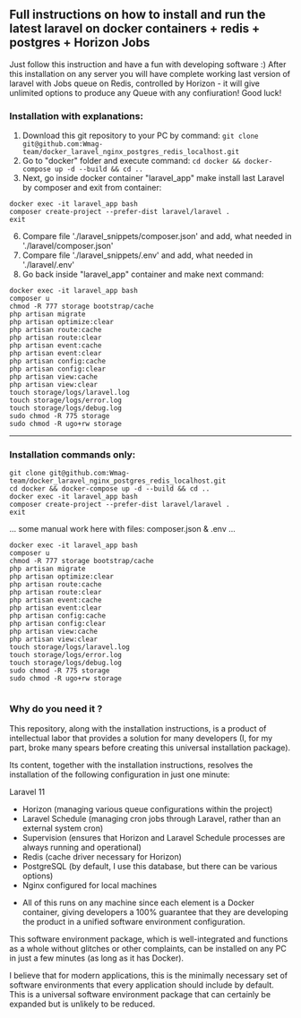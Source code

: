 ## Full instructions on how to install and run the latest laravel on docker containers + redis + postgres + Horizon Jobs

Just follow this instruction and have a fun with developing software :)
After this installation on any server you will have complete working last version of laravel with Jobs queue on Redis, controlled by Horizon - it will give unlimited options to produce any Queue with any confiuration! Good luck!

### Installation with explanations:

1. Download this git repository to your PC by command:
`git clone git@github.com:Wmag-team/docker_laravel_nginx_postgres_redis_localhost.git`
2. Go to "docker" folder and execute command: 
`cd docker && docker-compose up -d --build && cd ..`
3. Next, go inside docker container "laravel_app" make install last Laravel by composer and exit from container: 
```
docker exec -it laravel_app bash
composer create-project --prefer-dist laravel/laravel .
exit
```
6. Compare file './laravel_snippets/composer.json' and add, what needed in './laravel/composer.json' 
7. Compare file './laravel_snippets/.env' and add, what needed in './laravel/.env'
8. Go back inside "laravel_app" container and make next command:
```
docker exec -it laravel_app bash
composer u
chmod -R 777 storage bootstrap/cache
php artisan migrate
php artisan optimize:clear
php artisan route:cache
php artisan route:clear
php artisan event:cache
php artisan event:clear
php artisan config:cache
php artisan config:clear
php artisan view:cache
php artisan view:clear
touch storage/logs/laravel.log
touch storage/logs/error.log
touch storage/logs/debug.log
sudo chmod -R 775 storage
sudo chmod -R ugo+rw storage

```



----------------------

### Installation commands only:

```
git clone git@github.com:Wmag-team/docker_laravel_nginx_postgres_redis_localhost.git
cd docker && docker-compose up -d --build && cd ..
docker exec -it laravel_app bash
composer create-project --prefer-dist laravel/laravel .
exit
```

... some manual work here with files: composer.json & .env ...

```
docker exec -it laravel_app bash
composer u
chmod -R 777 storage bootstrap/cache
php artisan migrate
php artisan optimize:clear
php artisan route:cache
php artisan route:clear
php artisan event:cache
php artisan event:clear
php artisan config:cache
php artisan config:clear
php artisan view:cache
php artisan view:clear
touch storage/logs/laravel.log
touch storage/logs/error.log
touch storage/logs/debug.log
sudo chmod -R 775 storage
sudo chmod -R ugo+rw storage


```

### Why do you need it ?

This repository, along with the installation instructions, is a product of intellectual labor that provides a solution for many developers (I, for my part, broke many spears before creating this universal installation package).

Its content, together with the installation instructions, resolves the installation of the following configuration in just one minute:

Laravel 11
+ Horizon (managing various queue configurations within the project)
+ Laravel Schedule (managing cron jobs through Laravel, rather than an external system cron)
+ Supervision (ensures that Horizon and Laravel Schedule processes are always running and operational)
+ Redis (cache driver necessary for Horizon)
+ PostgreSQL (by default, I use this database, but there can be various options)
+ Nginx configured for local machines
- All of this runs on any machine since each element is a Docker container, giving developers a 100% guarantee that they are developing the product in a unified software environment configuration.

This software environment package, which is well-integrated and functions as a whole without glitches or other complaints, can be installed on any PC in just a few minutes (as long as it has Docker).

I believe that for modern applications, this is the minimally necessary set of software environments that every application should include by default. This is a universal software environment package that can certainly be expanded but is unlikely to be reduced.
